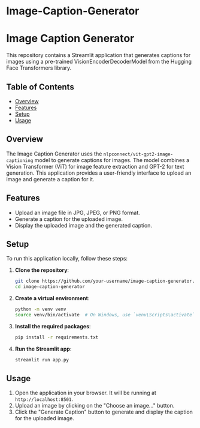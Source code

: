 # Image-Caption-Generator
# Image Caption Generator

This repository contains a Streamlit application that generates captions for images using a pre-trained VisionEncoderDecoderModel from the Hugging Face Transformers library.

## Table of Contents
- [Overview](#overview)
- [Features](#features)
- [Setup](#setup)
- [Usage](#usage)

## Overview
The Image Caption Generator uses the `nlpconnect/vit-gpt2-image-captioning` model to generate captions for images. The model combines a Vision Transformer (ViT) for image feature extraction and GPT-2 for text generation. This application provides a user-friendly interface to upload an image and generate a caption for it.

## Features
- Upload an image file in JPG, JPEG, or PNG format.
- Generate a caption for the uploaded image.
- Display the uploaded image and the generated caption.

## Setup
To run this application locally, follow these steps:

1. **Clone the repository**:
    ```bash
    git clone https://github.com/your-username/image-caption-generator.git
    cd image-caption-generator
    ```

2. **Create a virtual environment**:
    ```bash
    python -m venv venv
    source venv/bin/activate  # On Windows, use `venv\Scripts\activate`
    ```

3. **Install the required packages**:
    ```bash
    pip install -r requirements.txt
    ```

4. **Run the Streamlit app**:
    ```bash
    streamlit run app.py
    ```

## Usage
1. Open the application in your browser. It will be running at `http://localhost:8501`.
2. Upload an image by clicking on the "Choose an image..." button.
3. Click the "Generate Caption" button to generate and display the caption for the uploaded image.



